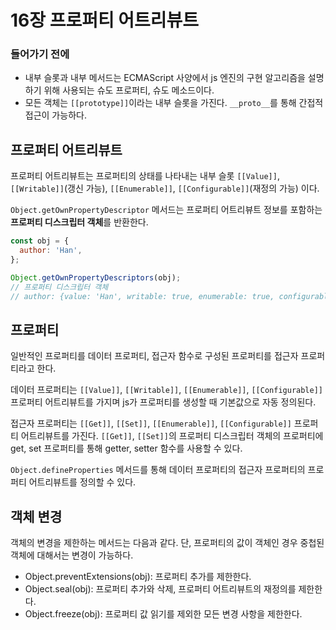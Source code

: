 # 16장 프로퍼티 어트리뷰트

### 들어가기 전에

- 내부 슬롯과 내부 메서드는 ECMAScript 사양에서 js 엔진의 구현 알고리즘을 설명하기 위해 사용되는 슈도 프로퍼티, 슈도 메소드이다.
- 모든 객체는 `[[prototype]]`이라는 내부 슬롯을 가진다. `__proto__`를 통해 간접적 접근이 가능하다.

## 프로퍼티 어트리뷰트

프로퍼티 어트리뷰트는 프로퍼티의 상태를 나타내는 내부 슬롯 `[[Value]]`, `[[Writable]]`(갱신 가능), `[[Enumerable]]`, `[[Configurable]]`(재정의 가능) 이다.

`Object.getOwnPropertyDescriptor` 메서드는 프로퍼티 어트리뷰트 정보를 포함하는 **프로퍼티 디스크립터 객체**를 반환한다.

```js
const obj = {
  author: 'Han',
};

Object.getOwnPropertyDescriptors(obj);
// 프로퍼티 디스크립터 객체
// author: {value: 'Han', writable: true, enumerable: true, configurable: true}
```

## 프로퍼티

일반적인 프로퍼티를 데이터 프로퍼티, 접근자 함수로 구성된 프로퍼티를 접근자 프로퍼티라고 한다.

데이터 프로퍼티는 `[[Value]]`, `[[Writable]]`, `[[Enumerable]]`, `[[Configurable]]` 프로퍼티 어트리뷰트를 가지며 js가 프로퍼티를 생성할 때 기본값으로 자동 정의된다.

접근자 프로퍼티는 `[[Get]]`, `[[Set]]`, `[[Enumerable]]`, `[[Configurable]]` 프로퍼티 어트리뷰트를 가진다. `[[Get]]`, `[[Set]]`의 프로퍼티 디스크립터 객체의 프로퍼티에 get, set 프로퍼티를 통해 getter, setter 함수를 사용할 수 있다.

`Object.defineProperties` 메서드를 통해 데이터 프로퍼티의 접근자 프로퍼티의 프로퍼티 어트리뷰트를 정의할 수 있다.

## 객체 변경

객체의 변경을 제한하는 메서드는 다음과 같다. 단, 프로퍼티의 값이 객체인 경우 중첩된 객체에 대해서는 변경이 가능하다.

- Object.preventExtensions(obj): 프로퍼티 추가를 제한한다.
- Object.seal(obj): 프로퍼티 추가와 삭제, 프로퍼티 어트리뷰트의 재정의를 제한한다.
- Object.freeze(obj): 프로퍼티 값 읽기를 제외한 모든 변경 사항을 제한한다.
